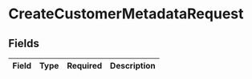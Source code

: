 # CreateCustomerMetadataRequest


## Fields

| Field       | Type        | Required    | Description |
| ----------- | ----------- | ----------- | ----------- |